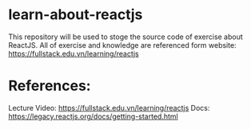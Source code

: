 # learn-about-reactjs
This repository will be used to stoge the source code of exercise about ReactJS. All of exercise and knowledge are referenced form website: https://fullstack.edu.vn/learning/reactjs

# References: 
Lecture Video: https://fullstack.edu.vn/learning/reactjs
Docs: https://legacy.reactjs.org/docs/getting-started.html
